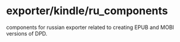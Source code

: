 # exporter/kindle/ru_components

components for russian exporter related to creating EPUB and MOBI versions of DPD.
